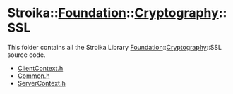 # Stroika::[Foundation](../../ReadMe.md)::[Cryptography](../ReadMe.md)::SSL

This folder contains all the Stroika Library [Foundation](../../ReadMe.md)::[Cryptography](../ReadMe.md)::SSL source code.

- [ClientContext.h](ClientContext.h)
- [Common.h](Common.h)
- [ServerContext.h](ServerContext.h)

